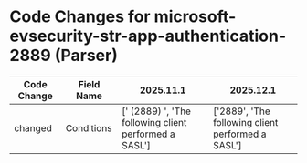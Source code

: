 # Code Changes for microsoft-evsecurity-str-app-authentication-2889 (Parser)

| Code Change | Field Name | 2025.11.1 | 2025.12.1 |
|-------------|------------|-----------|------------|
| changed | Conditions | [' (2889) ', 'The following client performed a SASL'] | ['2889', 'The following client performed a SASL'] |